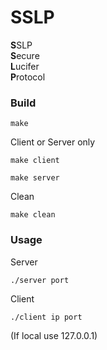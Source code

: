 # SSLP
<b>S</b>SLP<br />
<b>S</b>ecure<br />
<b>L</b>ucifer<br />
<b>P</b>rotocol<br />


### Build ###
```shell
make
```

Client or Server only
```shell
make client
```
```shell
make server
```
Clean
```shell
make clean
```
### Usage ###
Server
```shell
./server port
```
Client
```shell
./client ip port
```
(If local use 127.0.0.1)
